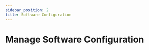 ```yaml
---
sidebar_position: 2
title: Software Configuration
---
```


# Manage Software Configuration

<!-- 
![Software Configuration](./img/register-server.jpg)

What:

Why:

When:

How: -->
